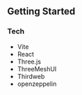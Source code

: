 ## Getting Started


### Tech 

 - Vite
 - React
 - Three.js
 - ThreeMeshUI
 - Thirdweb
 - openzeppelin

